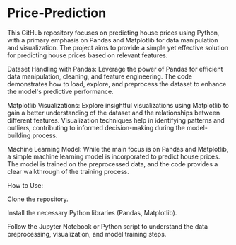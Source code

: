 # Price-Prediction


This GitHub repository focuses on predicting house prices using Python, with a primary emphasis on Pandas and Matplotlib for data manipulation and visualization. The project aims to provide a simple yet effective solution for predicting house prices based on relevant features.

Dataset Handling with Pandas: Leverage the power of Pandas for efficient data manipulation, cleaning, and feature engineering. The code demonstrates how to load, explore, and preprocess the dataset to enhance the model's predictive performance.

Matplotlib Visualizations: Explore insightful visualizations using Matplotlib to gain a better understanding of the dataset and the relationships between different features. Visualization techniques help in identifying patterns and outliers, contributing to informed decision-making during the model-building process.

Machine Learning Model: While the main focus is on Pandas and Matplotlib, a simple machine learning model is incorporated to predict house prices. The model is trained on the preprocessed data, and the code provides a clear walkthrough of the training process.

How to Use:

Clone the repository.

Install the necessary Python libraries (Pandas, Matplotlib).

Follow the Jupyter Notebook or Python script to understand the data preprocessing, visualization, and model training steps.
